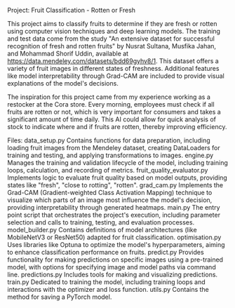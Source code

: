 Project: Fruit Classification - Rotten or Fresh

This project aims to classify fruits to determine if they are fresh or rotten using computer vision techniques and deep learning models. The training and test data come from the study "An extensive dataset for successful recognition of fresh and rotten fruits" by Nusrat Sultana, Musfika Jahan, and Mohammad Shorif Uddin, available at https://data.mendeley.com/datasets/bdd69gyhv8/1. This dataset offers a variety of fruit images in different states of freshness. Additional features like model interpretability through Grad-CAM are included to provide visual explanations of the model's decisions.

The inspiration for this project came from my experience working as a restocker at the Cora store. Every morning, employees must check if all fruits are rotten or not, which is very important for consumers and takes a significant amount of time daily. This AI could allow for quick analysis of stock to indicate where and if fruits are rotten, thereby improving efficiency.

Files:
data_setup.py
Contains functions for data preparation, including loading fruit images from the Mendeley dataset, creating DataLoaders for training and testing, and applying transformations to images.
engine.py
Manages the training and validation lifecycle of the model, including training loops, calculation, and recording of metrics.
fruit_quality_evaluator.py
Implements logic to evaluate fruit quality based on model outputs, providing states like "fresh", "close to rotting", "rotten".
grad_cam.py
Implements the Grad-CAM (Gradient-weighted Class Activation Mapping) technique to visualize which parts of an image most influence the model's decision, providing interpretability through generated heatmaps.
main.py
The entry point script that orchestrates the project's execution, including parameter selection and calls to training, testing, and evaluation processes.
model_builder.py
Contains definitions of model architectures (like MobileNetV3 or ResNet50) adapted for fruit classification.
optimisation.py
Uses libraries like Optuna to optimize the model's hyperparameters, aiming to enhance classification performance on fruits.
predict.py
Provides functionality for making predictions on specific images using a pre-trained model, with options for specifying image and model paths via command line.
predictions.py
Includes tools for making and visualizing predictions.
train.py
Dedicated to training the model, including training loops and interactions with the optimizer and loss function.
utils.py
Contains the method for saving a PyTorch model.
